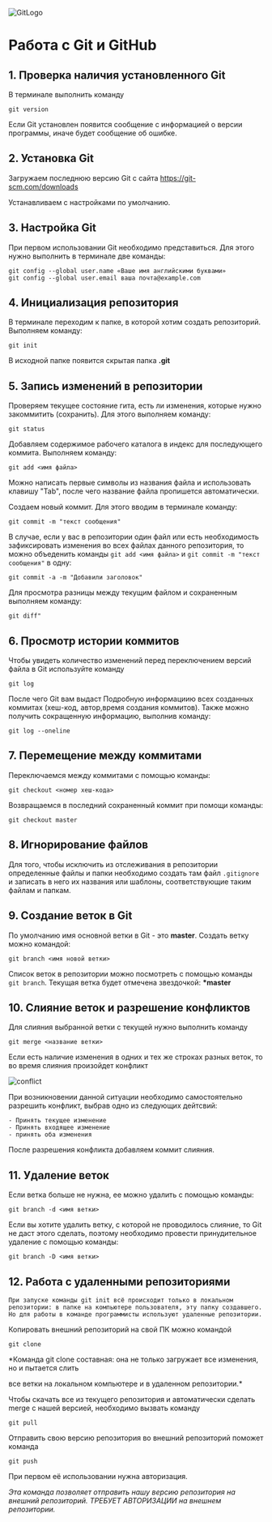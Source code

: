 ![GitLogo](GitLogo.png)
# Работа с Git и GitHub
## 1. Проверка наличия установленного Git
В терминале выполнить команду 
```
git version
```
Если Git установлен появится сообщение с информацией о версии программы, иначе будет сообщение об ошибке.
## 2. Установка Git
Загружаем последнюю версию Git с сайта https://git-scm.com/downloads

Устанавливаем с настройками по умолчанию.

## 3. Настройка Git
При первом использовании Git необходимо представиться. Для этого нужно выполнить в терминале две команды:
```
git config --global user.name «Ваше имя английскими буквами»
git config --global user.email ваша почта@example.com
```
## 4. Инициализация репозитория
В терминале переходим к папке, в которой хотим создать репозиторий.
Выполняем команду:
```
git init
```
В исходной папке появится скрытая папка **.git**

## 5. Запись изменений в репозитории
Проверяем текущее состояние гита, есть ли изменения, которые нужно закоммитить (сохранить).
Для этого выполняем команду:
```
git status
```
Добавляем содержимое рабочего каталога в индекс для последующего коммита.
Выполняем команду:
```
git add <имя файла>
```
Можно написать первые символы из названия файла и использовать клавишу "Tab", после чего название файла пропишется автоматически.

Создаем новый коммит. Для этого вводим в терминале команду:
```
git commit -m "текст сообщения"
```
В случае, если у вас в репозитории один файл или есть необходимость зафиксировать изменения во всех файлах данного репозитория, то можно объеденить команды `git add <имя файла>` и `git commit -m "текст сообщения"` в одну:
```
git commit -a -m "Добавили заголовок"
```
Для просмотра разницы между текущим файлом и сохраненным выполняем команду:
```
git diff"
```

## 6. Просмотр истории коммитов
Чтобы увидеть количество изменений перед переключением версий файла в Git используйте команду
```
git log
```
После чего Git вам выдаст Подробную информациию всех созданных коммитах (хеш-код, автор,время создания коммитов).
Также можно получить сокращенную информацию, выполнив команду:
```
git log --oneline
```

## 7. Перемещение между коммитами
Переключаемся между коммитами с помощью команды:
```
git checkout <номер хеш-кода>
```
Возвращаемся в последний сохраненный коммит при помощи команды:
```
git checkout master
```
## 8. Игнорирование файлов
Для того, чтобы исключить из отслеживания в репозитории определенные файлы и папки необходимо создать там файл `.gitignore` и записать в него их названия или шаблоны, соответствующие таким файлам и папкам.

## 9. Создание веток в Git
По умолчанию имя основной ветки в Git - это **master**.
Создать ветку можно командой:
```
git branch <имя новой ветки>
```
Список веток в репозитории можно посмотреть с помощью команды `git branch`.
Текущая ветка будет отмечена звездочкой: __*master__

## 10. Слияние веток и разрешение конфликтов
Для слияния выбранной ветки с текущей нужно выполнить команду
```
git merge <название ветки>
```
Если есть наличие изменения в одних и тех же строках разных веток, то во время слияния произойдет конфликт

![conflict](conflict.jpg)

При возникновении данной ситуации необходимо самостоятельно разрешить конфликт, выбрав одно из следующих дейтсвий:

    - Принять текущее изменение
    - Принять входящее изменение
    - принять оба изменения

После разрешения конфликта добавляем коммит слияния.

## 11. Удаление веток
Если ветка больше не нужна, ее можно удалить с помощью команды:
```
git branch -d <имя ветки>
```
Если вы хотите удалить ветку, с которой не проводилось слияние, то Git не даст этого сделать, поэтому необходимо провести принудительное удаление с помощью команды:
```
git branch -D <имя ветки>

```

## 12. Работа с удаленными репозиториями
`При запуске команды git init всё происходит только в локальном репозитории: в папке на
компьютере пользователя, эту папку создавшего. Но для работы в команде программисты
используют удаленные репозитории.`

Копировать внешний репозиторий на свой ПК можно командой 
```
git clone
```
*Команда git clone составная: она не только
загружает все изменения, но и пытается слить 

все ветки на локальном компьютере и в
удаленном репозитории.*

Чтобы скачать все из текущего репозитория и автоматически
сделать merge с нашей версией, необходимо вызвать команду
```
git pull
```

Отправить свою версию репозитория во
внешний репозиторий поможет команда 
```
git push
```
При первом её использовании нужна авторизация.

*Эта команда позволяет отправить нашу
версию репозитория на внешний
репозиторий. ТРЕБУЕТ АВТОРИЗАЦИИ на внешнем репозитории.*